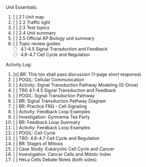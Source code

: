 Unit Essentials:

1. [ ] 2.1 Unit map
2. [ ] 2.2 Traffic light
3. [ ] 2.3 Test topics
4. [ ] 2.4 Unit summary
5. [ ] 2.5 Official AP Biology unit summary
6. [ ] Topic review guides
	- [ ] 4.1-4.5 Signal Transduction and Feedback
	- [ ] 4.6-4.7 Cell Cycle and Regulation

Activity Log:

1. [x] BR: This too shall pass discussion (1-page short response)
2. [ ] POGIL: Cellular Communication
3. [ ] Activity: Signal Transduction Pathway Modeling (G-Drive)
4. [ ] TRG 4.1-4.5 Signal Transduction and Feedback
5. [ ] POGIL: Signal Transduction Pathway
6. [ ] BR: Signal Transduction Pathway Diagram
7. [ ] BR: Practice FRQ - Cell Signaling
8. [ ] Activity: Feedback Loop Examples
9. [ ] Investigation: Gymnema Tea Party
10. [ ] BR: Feedback Loop Summary
11. [ ] Activity: Feedback Loop Examples
12. [ ] POGIL: Cell Cycle
13. [ ] TRG: 4.6-4.7 Cell Cycle and Regulation
14. [ ] BR: Stages of Mitosis
15. [ ] Case Study: Eukaryotic Cell Cycle and Cancer
16. [ ] Investigation: Cancer Cells and Mitotic Index
17. [ ] HeLa Cells Debate Notes (both sides)
